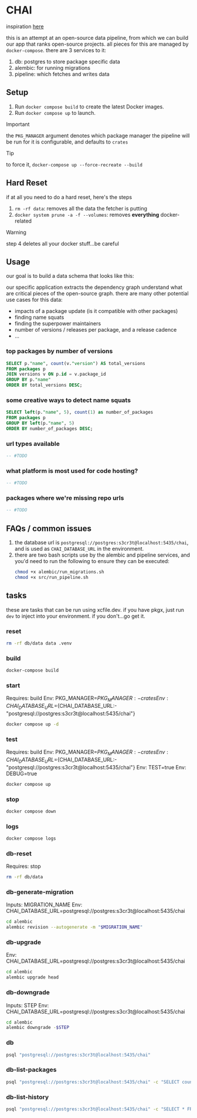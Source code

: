 # CHAI

inspiration [here](https://github.com/vbelz/Data-pipeline-twitter)

this is an attempt at an open-source data pipeline, from which we can build our app that
ranks open-source projects. all pieces for this are managed by `docker-compose`. there
are 3 services to it:

1. db: postgres to store package specific data
1. alembic: for running migrations
1. pipeline: which fetches and writes data

## Setup

1. Run `docker compose build` to create the latest Docker images.
2. Run `docker compose up` to launch.

> [!IMPORTANT]
>
> the `PKG_MANAGER` argument denotes which package manager the pipeline will be run for
> it is configurable, and defaults to `crates`

> [!TIP]
>
> to force it, `docker-compose up --force-recreate --build`

## Hard Reset

if at all you need to do a hard reset, here's the steps

1. `rm -rf data`: removes all the data the fetcher is putting
2. `docker system prune -a -f --volumes`: removes **everything** docker-related

> [!WARNING]
>
> step 4 deletes all your docker stuff...be careful

<!-- this is handled now that alembic/psycopg2 are in pkgx -->
<!--
## Alembic Alternatives

- sqlx command line tool to manage migrations, alongside models for sqlx in rust
- vapor's migrations are written in swift
-->

## Usage

our goal is to build a data schema that looks like this:

<!-- ![db/CHAI_ERD.png](db/CHAI_ERD.png) -->

our specific application extracts the dependency graph understand what are critical
pieces of the open-source graph. there are many other potential use cases for this data:

- impacts of a package update (is it compatible with other packages)
- finding name squats
- finding the superpower maintainers
- number of versions / releases per package, and a release cadence
- ...

### top packages by number of versions

```sql
SELECT p."name", count(v."version") AS total_versions
FROM packages p
JOIN versions v ON p.id = v.package_id
GROUP BY p."name"
ORDER BY total_versions DESC;
```

### some creative ways to detect name squats

```sql
SELECT left(p."name", 5), count(1) as number_of_packages
FROM packages p
GROUP BY left(p."name", 5)
ORDER BY number_of_packages DESC;
```

### url types available

```sql
-- #TODO
```

### what platform is most used for code hosting?

```sql
-- #TODO
```

### packages where we're missing repo urls

```sql
-- #TODO
```

## FAQs / common issues

1. the database url is `postgresql://postgres:s3cr3t@localhost:5435/chai`, and is used
   as `CHAI_DATABASE_URL` in the environment.
1. there are two bash scripts use by the alembic and pipeline services, and you'd need
   to run the following to ensure they can be executed:
   ```sh
   chmod +x alembic/run_migrations.sh
   chmod +x src/run_pipeline.sh
   ```

## tasks

these are tasks that can be run using xcfile.dev. if you have pkgx, just run `dev` to
inject into your environment. if you don't...go get it.

### reset

```sh
rm -rf db/data data .venv
```

### build

```sh
docker-compose build
```

### start

Requires: build
Env: PKG_MANAGER=${PKG_MANAGER:-crates}
Env: CHAI_DATABASE_URL=${CHAI_DATABASE_URL:-"postgresql://postgres:s3cr3t@localhost:5435/chai"}

```sh
docker compose up -d
```

### test

Requires: build
Env: PKG_MANAGER=${PKG_MANAGER:-crates}
Env: CHAI_DATABASE_URL=${CHAI_DATABASE_URL:-"postgresql://postgres:s3cr3t@localhost:5435/chai"}
Env: TEST=true
Env: DEBUG=true

```sh
docker compose up
```

### stop

```sh
docker compose down
```

### logs

```sh
docker compose logs
```

### db-reset

Requires: stop

```sh
rm -rf db/data
```

### db-generate-migration

Inputs: MIGRATION_NAME
Env: CHAI_DATABASE_URL=postgresql://postgres:s3cr3t@localhost:5435/chai

```sh
cd alembic
alembic revision --autogenerate -m "$MIGRATION_NAME"
```

### db-upgrade

Env: CHAI_DATABASE_URL=postgresql://postgres:s3cr3t@localhost:5435/chai

```sh
cd alembic
alembic upgrade head
```

### db-downgrade

Inputs: STEP
Env: CHAI_DATABASE_URL=postgresql://postgres:s3cr3t@localhost:5435/chai

```sh
cd alembic
alembic downgrade -$STEP
```

### db

```sh
psql "postgresql://postgres:s3cr3t@localhost:5435/chai"
```

### db-list-packages

```sh
psql "postgresql://postgres:s3cr3t@localhost:5435/chai" -c "SELECT count(id) FROM packages;"
```

### db-list-history

```sh
psql "postgresql://postgres:s3cr3t@localhost:5435/chai" -c "SELECT * FROM load_history;"
```
